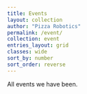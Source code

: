 ```yaml
---
title: Events
layout: collection
author: "Pizza Robotics"
permalink: /event/
collection: event
entries_layout: grid
classes: wide
sort_by: number
sort_order: reverse
---
```


All events we have been.